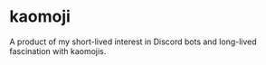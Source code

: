 # kaomoji

<p> A product of my short-lived interest in Discord bots and long-lived fascination with kaomojis. </p>

